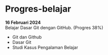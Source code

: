# Progres-belajar

**16 Februari 2024** <br>
Belajar Dasar Git dengan GitHub. (Progres 38%)
* Git dan Github
* Dasar Git
* Studi Kasus Pengalaman Belajar
